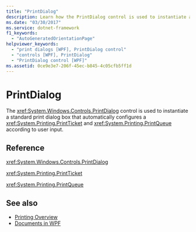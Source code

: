 ```yaml
---
title: "PrintDialog"
description: Learn how the PrintDialog control is used to instantiate a standard print dialog box that automatically configures a PrintTicket and PrintQueue.
ms.date: "03/30/2017"
ms.service: dotnet-framework
f1_keywords: 
  - "AutoGeneratedOrientationPage"
helpviewer_keywords: 
  - "print dialogs [WPF], PrintDialog control"
  - "controls [WPF], PrintDialog"
  - "PrintDialog control [WPF]"
ms.assetid: 0ce9e3e7-206f-45ec-b845-4c05cfb5ff1d
---
```

# PrintDialog

The <xref:System.Windows.Controls.PrintDialog> control is used to instantiate a standard print dialog box that automatically configures a <xref:System.Printing.PrintTicket> and <xref:System.Printing.PrintQueue> according to user input.  
  
## Reference  

 <xref:System.Windows.Controls.PrintDialog>  
  
 <xref:System.Printing.PrintTicket>  
  
 <xref:System.Printing.PrintQueue>  
  
## See also

- [Printing Overview](/dotnet/desktop/wpf/documents/printing-overview)
- [Documents in WPF](../advanced/documents-in-wpf.md)

